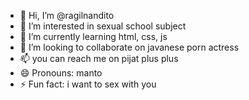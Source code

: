 - 👋 Hi, I’m @ragilnandito
- 👀 I’m interested in sexual school subject
- 🌱 I’m currently learning html, css, js
- 💞️ I’m looking to collaborate on javanese porn actress
- 📫 you can reach me on pijat plus plus
- 😄 Pronouns: manto
- ⚡ Fun fact: i want to sex with you

<!---
ragilnandito/ragilnandito is a ✨ special ✨ repository because its `README.md` (this file) appears on your GitHub profile.
You can click the Preview link to take a look at your changes.
--->
